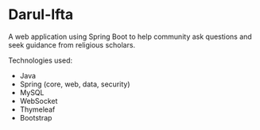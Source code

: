 # Darul-Ifta

A web application using Spring Boot to help community ask questions and seek guidance from religious scholars.

Technologies used:
- Java
- Spring (core, web, data, security)
- MySQL
- WebSocket
- Thymeleaf
- Bootstrap